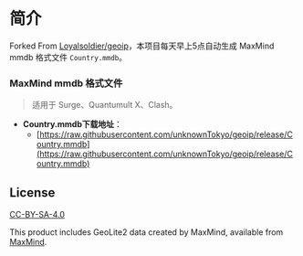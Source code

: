 # 简介

Forked From [Loyalsoldier/geoip](https://github.com/Loyalsoldier/geoip)，本项目每天早上5点自动生成 MaxMind mmdb 格式文件 `Country.mmdb`。

### MaxMind mmdb 格式文件

> 适用于 Surge、Quantumult X、Clash。

- **Country.mmdb下载地址**：
  - [https://raw.githubusercontent.com/unknownTokyo/geoip/release/Country.mmdb](https://raw.githubusercontent.com/unknownTokyo/geoip/release/Country.mmdb)

## License

[CC-BY-SA-4.0](https://creativecommons.org/licenses/by-sa/4.0/)

This product includes GeoLite2 data created by MaxMind, available from [MaxMind](http://www.maxmind.com).